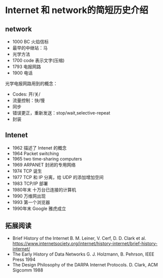 # Internet 和 network的简短历史介绍

## network
- 1000 BC 火焰信标
- 最早的中继站：马
- 光学方法
- 1700 code 表示文字(压缩)
- 1793 电报网路
- 1900 电话

光学电报网路用到的概念：
- Codes: 开/关/
- 流量控制：快/慢
- 同步
- 错误更正，重新发送：stop/wait,selective-repeat
- 封装

## Intenet

- 1962 描述了 Intenet 的概念
- 1964 Packet switching
- 1965 two time-sharing computers
- 1969 ARPANET 封闭的专用网络
- 1974 TCP 诞生
- 1977 TCP 和 IP 分离，给 UDP 的添加增加空间
- 1983 TCP/IP 部署
- 1980年末 十万台已连接的计算机
- 1990 万维网出现
- 1993 第一个浏览器
- 1990年末 Google 雅虎成立

## 拓展阅读
- Brief History of the Internet B. M. Leiner, V. Cerf, D. D. Clark et al. https://www.internetsociety.org/internet/history-internet/brief-history-internet/
- The Early History of Data Networks   G. J. Holzmann, B. Pehrson, IEEE Press 1994
- The Design Philosophy of the DARPA Internet Protocols.    D. Clark, ACM Sigcomm 1988